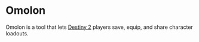 # Omolon

Omolon is a tool that lets [Destiny 2](http://destinythegame.com/) players save, equip, and share character loadouts. 

